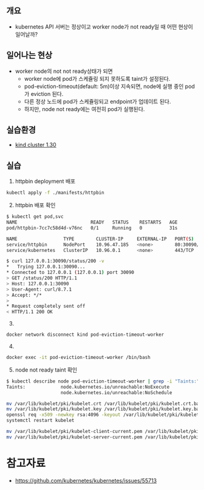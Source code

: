 ## 개요
* kubernetes API 서버는 정상이고 worker node가 not ready일 때 어떤 현상이 일어날까?

## 일어나는 현상
* worker node의 not not ready상태가 되면
  * worker node에 pod가 스케쥴링 되지 못하도록 taint가 설정된다.
  * pod-eviction-timeout(default: 5m)이상 지속되면, node에 실행 중인 pod가 eviction 된다.
  * 다른 정상 노드에 pod가 스케쥴링되고 endpoint가 업데이트 된다.
  * 하지만, node not ready에는 여전히 pod가 실행된다.

## 실습환경

* [kind cluster 1.30](./install_kind_cluster.md)

## 실습

1. httpbin deployment 배포

```sh
kubectl apply -f ./manifests/httpbin
```

2. httpbin 배포 확인

```sh
$ kubectl get pod,svc
NAME                           READY   STATUS    RESTARTS   AGE
pod/httpbin-7cc7c58d4d-v76nc   0/1     Running   0          31s

NAME                 TYPE        CLUSTER-IP     EXTERNAL-IP   PORT(S)        AGE
service/httpbin      NodePort    10.96.47.185   <none>        80:30090/TCP   31s
service/kubernetes   ClusterIP   10.96.0.1      <none>        443/TCP        4m52s
```

```sh
$ curl 127.0.0.1:30090/status/200 -v
*   Trying 127.0.0.1:30090...
* Connected to 127.0.0.1 (127.0.0.1) port 30090
> GET /status/200 HTTP/1.1
> Host: 127.0.0.1:30090
> User-Agent: curl/8.7.1
> Accept: */*
>
* Request completely sent off
< HTTP/1.1 200 OK
```

3.

```sh
docker network disconnect kind pod-eviction-timeout-worker
```

4.

```sh
docker exec -it pod-eviction-timeout-worker /bin/bash
```


5. node not ready taint 확인


```sh
$ kubectl describe node pod-eviction-timeout-worker | grep -i "Taints:" -A 4
Taints:             node.kubernetes.io/unreachable:NoExecute
                    node.kubernetes.io/unreachable:NoSchedule
```


```sh
mv /var/lib/kubelet/pki/kubelet.crt /var/lib/kubelet/pki/kubelet.crt.bak
mv /var/lib/kubelet/pki/kubelet.key /var/lib/kubelet/pki/kubelet.key.bak
openssl req -x509 -newkey rsa:4096 -keyout /var/lib/kubelet/pki/kubelet.key -out /var/lib/kubelet/pki/kubelet.crt -days 365 -nodes -subj "/CN=invalid"
systemctl restart kubelet
```

```sh
mv /var/lib/kubelet/pki/kubelet-client-current.pem /var/lib/kubelet/pki/kubelet-client-current.pem.bak
mv /var/lib/kubelet/pki/kubelet-server-current.pem /var/lib/kubelet/pki/kubelet-server-current.pem.bak

```

# 참고자료
* https://github.com/kubernetes/kubernetes/issues/55713
